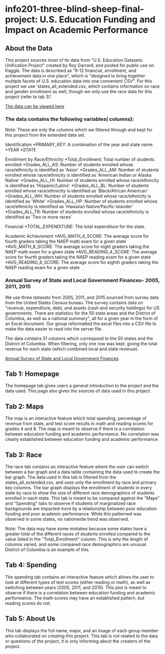 # info201-three-blind-sheep-final-project: U.S. Education Funding and Impact on Academic Performance


## About the Data
This project sources most of its data from "U.S. Education Datasets: Unification Project" created by Roy Garrard, and posted for public use on Kaggle. The data is described as "K-12 financial, enrollment, and achievement data in one place", which is "designed to bring together multiple facets of U.S. education data into one convenient CSV". For this project we use 'states_all_extended.csv, which contains information on race and gender enrollment as well, though we only use the race data for this project (refer to tab 3)'.

[The data can be viewed here](https://www.kaggle.com/noriuk/us-education-datasets-unification-project)

### The data contains the following variables( columns):
Note: These are only the columns which we filtered through and kept for this project from the extended data set. 

Identification
*PRIMARY_KEY: A combination of the year and state name.
*YEAR
*STATE

Enrollment by Race/Ethnicity
*Total_Enrollment: Total number of students enrolled
*Grades_ALL_AS: Number of students enrolled whose race/ethnicity is identified as 'Asian'
*Grades_ALL_AM: Number of students enrolled whose race/ethnicity is identified as 'American Indian or Alaska Native'
*Grades_ALL_HI: Number of students enrolled whose race/ethnicity is identified as 'Hispanic/Latino'
*Grades_ALL_BL: Number of students enrolled whose race/ethnicity is identified as 'Black/African American'
*Grades_ALL_WH: Number of students enrolled whose race/ethnicity is identified as 'White'
*Grades_ALL_HP: Number of students enrolled whose race/ethnicity is identified as 'Hawaiian Native/Pacific Islander'
*Grades_ALL_TR: Number of students enrolled whose race/ethnicity is identified as 'Two or more races'

Financial
*TOTAL_EXPENDITURE: The total expenditure for the state.

Academic Achievement
*AVG_MATH_4_SCORE: The average score for fourth graders taking the NAEP math exam for a given state
*AVG_MATH_8_SCORE: The average score for eight graders taking the NAEP math exam for a given state
*AVG_READING_4_SCORE: The average score for fourth graders taking the NAEP reading exam for a given state
*AVG_READING_8_SCORE: The average score for eighth graders taking the NAEP reading exam for a given state

### Annual Survey of State and Local Government Finances- 2005, 2011, 2015
We use three datasets from 2005, 2011, and 2015 sourced from survey data from the United States Census bureau. The survey 
contains data on "revenue, expenditure, debt, and assets (cash and security holdings) for US governments. There are statistics for the 50 state areas and the District of Columbia, as well as a national summary", all for a given year in the form of an Excel document. Our group reformatted the excel files into a CSV file to make the data easier to read into the server file. 

The data contains 51 columns which correspond to the 50 states and the District of Columbia. When filtering, only one row was kept, giving the total revenue for each state (which combined local and state revenue).

[Annual Survey of State and Local Government Finances](https://www.census.gov/programs-surveys/gov-finances/data/datasets.2013.html)

## Tab 1: Homepage
The homepage tab gives users a general introduction to the project and the data used. This page also gives the sources of data used in this project. 

## Tab 2: Maps
The map is an interactive feature which total spending, percentage of revenue from state, and test score results in math and reading scores for grades 4 and 8. The map is meant to observe if there is a correlation between education funding and academic performance.
No correlation was clearly established between education funding and academic performance. 

## Tab 3: Race
The race tab contains an interactive feature where the user can switch between a bar graph and a data table containing the data used 
to create the bar graph. The data used in this tab is filtered from the states_all_extended.csv, and uses only the enrollment by race and primary key columns. The bar graph displays the enrollment of students in every state by race to show the size of different race demographics of students enrolled in each state. This tab is meant to be compared against the "Maps" and "Spending" tabs to observe if 
students of marginalized race backgrounds are impacted more by a relationship between poor education funding and poor academic performance. While this patterned was observed in some states, no nationwide trend was observed.

Note: The data may have some mistakes because some states have a greater total of the different races of students enrolled compared to the value listed in the "Total_Enrollment" column. This is why the length of columns varied, and some compared race demographics are
unusual. District of Columbia is an example of this. 

## Tab 4: Spending
The spending tab contains an interactive feature which allows the user to look at different types of test scores (either reading or math), as well as switching between years (2005, 2011, and 2015). This plot is meant to observe if there is a correlation between education funding and academic performance. The math scores may have an established pattern, but reading scores do not. 

## Tab 5: About Us 
This tab displays the full name, major, and an image of each group member who collaborated on creating this project. This tab is not
related to the data or questions of the project, it is only informing about the creators of the project. 
